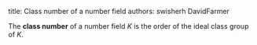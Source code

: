 title: Class number of a number field
authors:
    swisherh
    DavidFarmer

The **class number** of a <a knowl="lmfdb/nf">number field</a> $K$ is the order of the <a knowl="lmfdb/nf.ideal_class_group">ideal class group</a> of $K$.

